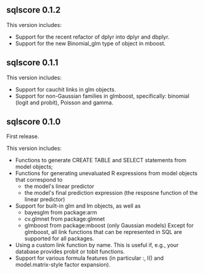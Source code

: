 ## sqlscore 0.1.2
This version includes:

* Support for the recent refactor of dplyr into dplyr and dbplyr.
* Support for the new Binomial_glm type of object in mboost.

## sqlscore 0.1.1
This version includes:

* Support for cauchit links in glm objects.
* Support for non-Gaussian families in glmboost, specifically: binomial (logit and probit),
  Poisson and gamma.

## sqlscore 0.1.0
First release.

This version includes:

* Functions to generate CREATE TABLE and SELECT statements from model objects;
* Functions for generating unevaluated R expressions from model objects that correspond to
    * the model's linear predictor
    * the model's final prediction expression (the resposne function of the linear predictor)
* Support for built-in glm and lm objects, as well as
    * bayesglm from package:arm
    * cv.glmnet from package:glmnet
    * glmboost from package:mboost (only Gaussian models)
  Except for glmboost, all link functions that can be represented in SQL are supported for all packages.
* Using a custom link function by name. This is useful if, e.g., your database provides probit or tobit functions.
* Support for various formula features (in particular :, I() and model.matrix-style factor expansion).
